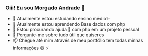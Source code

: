 ### Oiii! Eu sou Morgado Andrade 👋 

- 🔭 Atualmente estou estudando ensino médio✨
- 🌱 Atualmente estou aprendendo Base dados com php
- 🤔 Estou procurando ajuda 👯 com php em um projeto pessoal
- 💬 Pergunte-me sobre tudo útil que quiseres
- 📫 Chegue até mim através de meu portfólio tem todas minhas informaçóes
  😄 
  ⚡ 
